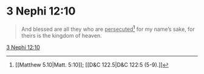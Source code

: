 # 3 Nephi 12:10

> And blessed are all they who are <u>persecuted</u>[^a] for my name’s sake, for theirs is the kingdom of heaven.

[3 Nephi 12:10](https://www.churchofjesuschrist.org/study/scriptures/bofm/3-ne/12?lang=eng&id=p10#p10)


[^a]: [[Matthew 5.10|Matt. 5:10]]; [[D&C 122.5|D&C 122:5 (5-9).]]
